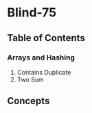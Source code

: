 # Blind-75

## Table of Contents
### Arrays and Hashing
1. Contains Duplicate 
2. Two Sum 

## Concepts
